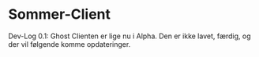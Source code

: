 # Sommer-Client

Dev-Log 0.1:
Ghost Clienten er lige nu i Alpha. Den er ikke lavet, færdig, og der vil følgende komme opdateringer.

